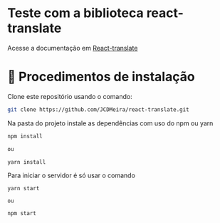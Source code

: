 # Teste com a biblioteca react-translate

Acesse a documentação em [React-translate](https://www.npmjs.com/package/react-translate)

# 📝 Procedimentos de instalação

Clone este repositório usando o comando:

```bash
git clone https://github.com/JCDMeira/react-translate.git
```

Na pasta do projeto instale as dependências com uso do npm ou yarn

```bash
npm install

ou

yarn install
```

Para iniciar o servidor é só usar o comando

```
yarn start

ou

npm start

```

